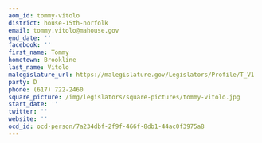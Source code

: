 ```yaml
---
aom_id: tommy-vitolo
district: house-15th-norfolk
email: tommy.vitolo@mahouse.gov
end_date: ''
facebook: ''
first_name: Tommy
hometown: Brookline
last_name: Vitolo
malegislature_url: https://malegislature.gov/Legislators/Profile/T_V1
party: D
phone: (617) 722-2460
square_picture: /img/legislators/square-pictures/tommy-vitolo.jpg
start_date: ''
twitter: ''
website: ''
ocd_id: ocd-person/7a234dbf-2f9f-466f-8db1-44ac0f3975a8
---
```

